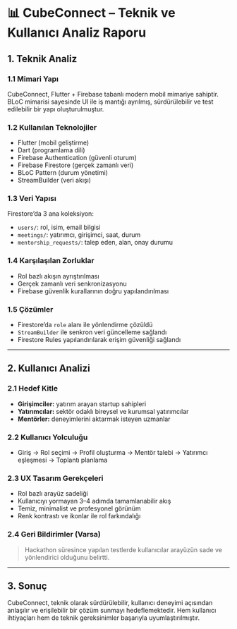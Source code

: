 # 📊 CubeConnect – Teknik ve Kullanıcı Analiz Raporu

## 1. Teknik Analiz

### 1.1 Mimari Yapı
CubeConnect, Flutter + Firebase tabanlı modern mobil mimariye sahiptir. BLoC mimarisi sayesinde UI ile iş mantığı ayrılmış, sürdürülebilir ve test edilebilir bir yapı oluşturulmuştur.

### 1.2 Kullanılan Teknolojiler
- Flutter (mobil geliştirme)
- Dart (programlama dili)
- Firebase Authentication (güvenli oturum)
- Firebase Firestore (gerçek zamanlı veri)
- BLoC Pattern (durum yönetimi)
- StreamBuilder (veri akışı)

### 1.3 Veri Yapısı
Firestore’da 3 ana koleksiyon:
- `users/`: rol, isim, email bilgisi
- `meetings/`: yatırımcı, girişimci, saat, durum
- `mentorship_requests/`: talep eden, alan, onay durumu

### 1.4 Karşılaşılan Zorluklar
- Rol bazlı akışın ayrıştırılması
- Gerçek zamanlı veri senkronizasyonu
- Firebase güvenlik kurallarının doğru yapılandırılması

### 1.5 Çözümler
- Firestore’da `role` alanı ile yönlendirme çözüldü
- `StreamBuilder` ile senkron veri güncelleme sağlandı
- Firestore Rules yapılandırılarak erişim güvenliği sağlandı

---

## 2. Kullanıcı Analizi

### 2.1 Hedef Kitle
- **Girişimciler:** yatırım arayan startup sahipleri
- **Yatırımcılar:** sektör odaklı bireysel ve kurumsal yatırımcılar
- **Mentörler:** deneyimlerini aktarmak isteyen uzmanlar

### 2.2 Kullanıcı Yolculuğu
- Giriş → Rol seçimi → Profil oluşturma → Mentör talebi → Yatırımcı eşleşmesi → Toplantı planlama

### 2.3 UX Tasarım Gerekçeleri
- Rol bazlı arayüz sadeliği
- Kullanıcıyı yormayan 3–4 adımda tamamlanabilir akış
- Temiz, minimalist ve profesyonel görünüm
- Renk kontrastı ve ikonlar ile rol farkındalığı

### 2.4 Geri Bildirimler (Varsa)
> Hackathon süresince yapılan testlerde kullanıcılar arayüzün sade ve yönlendirici olduğunu belirtti.

---

## 3. Sonuç

CubeConnect, teknik olarak sürdürülebilir, kullanıcı deneyimi açısından anlaşılır ve erişilebilir bir çözüm sunmayı hedeflemektedir. Hem kullanıcı ihtiyaçları hem de teknik gereksinimler başarıyla uyumlaştırılmıştır.
